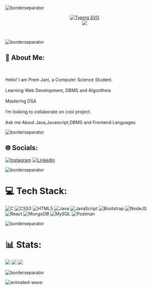 
![borderseparator](https://github.com/Ctoic/Ctoic/assets/90936436/b0885c98-6e49-4365-93f1-fd2fcaed194c)

<p align="center">
<a href="https://github.com/itsprem-09">
    <img src="https://readme-typing-svg.demolab.com?font=Georgia&size=18&duration=2000&pause=100&multiline=true&width=500&height=80&lines=Prem+Jani;Developer+%7C+B.Tech+Student+%7C+Passionate;Data+Structure+%7C+Algorithm+%7C+Java+%7C+Javascript+%7C+C+%7C+DBMS" alt="Typing SVG" />
</a>
<br>
<a href="https://github.com/itsprem-09">
    <img src="https://github-stats-alpha.vercel.app/api?username=itsprem-09&cc=22272e&tc=37BCF6&ic=fff&bc=0000">
</a>
    </p>
<br>

![borderseparator](https://github.com/Ctoic/Ctoic/assets/90936436/b0885c98-6e49-4365-93f1-fd2fcaed194c)

<h2> 💫 About Me:
</h2><br>

Hello! I am Prem Jani, a Computer Science Student.<br><br>Learning Web Development, DBMS and Algorithms<br><br>Mastering DSA<br><br>I’m looking to collaborate on cool project.<br><br>Ask me About Java,Javascript,DBMS and Frontend Languages<br>

![borderseparator](https://github.com/Ctoic/Ctoic/assets/90936436/b0885c98-6e49-4365-93f1-fd2fcaed194c)

## 🌐 Socials:
[![Instagram](https://img.shields.io/badge/Instagram-%23E4405F.svg?logo=Instagram&logoColor=white)](https://instagram.com/its__prem__09) [![LinkedIn](https://img.shields.io/badge/LinkedIn-%230077B5.svg?logo=linkedin&logoColor=white) ](https://www.linkedin.com/in/janiprem)

![borderseparator](https://github.com/Ctoic/Ctoic/assets/90936436/b0885c98-6e49-4365-93f1-fd2fcaed194c)

# 💻 Tech Stack:
![C](https://img.shields.io/badge/c-%2300599C.svg?style=plastic&logo=c&logoColor=white) ![CSS3](https://img.shields.io/badge/css3-%231572B6.svg?style=plastic&logo=css3&logoColor=white) ![HTML5](https://img.shields.io/badge/html5-%23E34F26.svg?style=plastic&logo=html5&logoColor=white) ![Java](https://img.shields.io/badge/java-%23ED8B00.svg?style=plastic&logo=java&logoColor=white) ![JavaScript](https://img.shields.io/badge/javascript-%23323330.svg?style=plastic&logo=javascript&logoColor=%23F7DF1E) ![Bootstrap](https://img.shields.io/badge/bootstrap-%23563D7C.svg?style=plastic&logo=bootstrap&logoColor=white) ![NodeJS](https://img.shields.io/badge/node.js-6DA55F?style=plastic&logo=node.js&logoColor=white) ![React](https://img.shields.io/badge/react-%2320232a.svg?style=plastic&logo=react&logoColor=%2361DAFB) ![MongoDB](https://img.shields.io/badge/MongoDB-%234ea94b.svg?style=plastic&logo=mongodb&logoColor=white) ![MySQL](https://img.shields.io/badge/mysql-%2300f.svg?style=plastic&logo=mysql&logoColor=white) ![Postman](https://img.shields.io/badge/Postman-FF6C37?style=plastic&logo=postman&logoColor=white)

![borderseparator](https://github.com/Ctoic/Ctoic/assets/90936436/b0885c98-6e49-4365-93f1-fd2fcaed194c)

# 📊 Stats:
<!-- ![](https://github-readme-stats.vercel.app/api?username=itsprem-09&theme=tokyonight&hide_border=false&include_all_commits=false&count_private=false)<br/> -->
![](https://github-readme-streak-stats.herokuapp.com/?user=itsprem-09&theme=tokyonight&hide_border=false)
![](https://leetcard.jacoblin.cool/premjani09?animation=true)
![](http://github-profile-summary-cards.vercel.app/api/cards/profile-details?username=itsprem-09&theme=dracula) 
<!-- ![](https://github-readme-stats.vercel.app/api/top-langs/?username=itsprem-09&theme=tokyonight&hide_border=false&include_all_commits=false&count_private=false&layout=compact) -->

![borderseparator](https://github.com/Ctoic/Ctoic/assets/90936436/b0885c98-6e49-4365-93f1-fd2fcaed194c)

<!-- ## 🐦 Latest Tweet
[![](https://gtce.itsvg.in/api?username=@itsprem-09)](https://github.com/VishwaGauravIn/github-twitter-card-embed) -->

<!--My Stats:

![](http://github-profile-summary-cards.vercel.app/api/cards/profile-details?username=premjani09&theme=dracula) 

![](http://github-profile-summary-cards.vercel.app/api/cards/repos-per-language?username=premjani09&theme=dracula) 
![](http://github-profile-summary-cards.vercel.app/api/cards/most-commit-language?username=premjani9&theme=dracula)

---
[![](https://visitcount.itsvg.in/api?id=itsprem-09&icon=0&color=0)](https://visitcount.itsvg.in)--!>

<!-- Proudly created with GPRM ( https://gprm.itsvg.in ) -->

![animated-wave](https://github.com/Ctoic/Ctoic/assets/90936436/f12da875-8704-4e89-80f8-31c42713adec)

